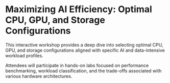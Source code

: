 # Maximizing AI Efficiency: Optimal CPU, GPU, and Storage Configurations


This interactive workshop provides a deep dive into selecting optimal CPU, GPU, and storage configurations aligned with specific AI and data-intensive workload profiles. 

Attendees will participate in hands-on labs focused on performance benchmarking, workload classification, and the trade-offs associated with various hardware architectures.

<!--
⇨ [It's time to jump right in!](10-getting-started.md)
-->